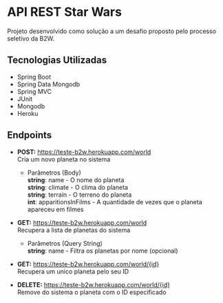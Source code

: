 # API REST Star Wars

Projeto desenvolvido como solução a um desafio proposto pelo processo seletivo da B2W.

## Tecnologias Utilizadas
* Spring Boot
* Spring Data Mongodb
* Spring MVC
* JUnit
* Mongodb
* Heroku

## Endpoints
* **POST:** https://teste-b2w.herokuapp.com/world  
Cria um novo planeta no sistema 
  * Parâmetros (Body)   
  **string**: name - O nome do planeta  
  **string**: climate - O clima do planeta  
  **string**: terrain - O terreno do planeta  
  **int**: apparitionsInFilms - A quantidade de vezes que o planeta apareceu em filmes

* **GET:** https://teste-b2w.herokuapp.com/world  
Recupera a lista de planetas do sistema
  * Parâmetros (Query String)  
  **string**: name - Filtra os planetas por nome (opcional)
     
* **GET:** https://teste-b2w.herokuapp.com/world/{id}  
Recupera um unico planeta pelo seu ID

* **DELETE:** https://teste-b2w.herokuapp.com/world/{id}  
Remove do sistema o planeta com o ID especificado

